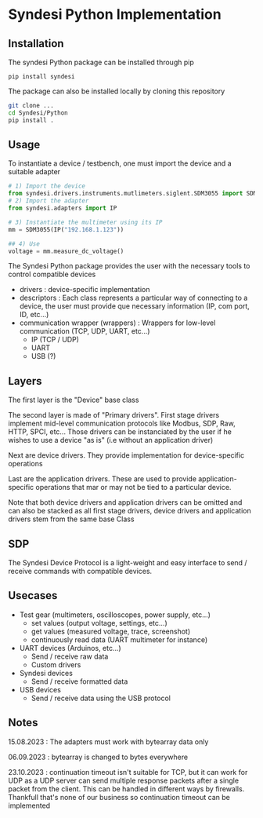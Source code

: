 # Syndesi Python Implementation

## Installation

The syndesi Python package can be installed through pip

``pip install syndesi``

The package can also be installed locally by cloning this repository

```bash
git clone ...
cd Syndesi/Python
pip install .
```

## Usage

To instantiate a device / testbench, one must import the device and a suitable adapter 

```python
# 1) Import the device
from syndesi.drivers.instruments.mutlimeters.siglent.SDM3055 import SDM3055
# 2) Import the adapter
from syndesi.adapters import IP

# 3) Instantiate the multimeter using its IP
mm = SDM3055(IP("192.168.1.123"))

## 4) Use
voltage = mm.measure_dc_voltage()
```

The Syndesi Python package provides the user with the necessary tools to control compatible devices

- drivers : device-specific implementation
- descriptors : Each class represents a particular way of connecting to a device, the user must provide que necessary information (IP, com port, ID, etc...)
- communication wrapper (wrappers) : Wrappers for low-level communication (TCP, UDP, UART, etc...)
  - IP (TCP / UDP)
  - UART
  - USB (?)

## Layers

The first layer is the "Device" base class

The second layer is made of "Primary drivers". First stage drivers implement mid-level communication protocols like Modbus, SDP, Raw, HTTP, SPCI, etc... Those drivers can be instanciated by the user if he wishes to use a device "as is" (i.e without an application driver)

Next are device drivers. They provide implementation for device-specific operations

Last are the application drivers. These are used to provide application-specific operations that mar or may not be tied to a particular device.

Note that both device drivers and application drivers can be omitted and can also be stacked as all first stage drivers, device drivers and application drivers stem from the same base Class

## SDP

The Syndesi Device Protocol is a light-weight and easy interface to send / receive commands with compatible devices.

## Usecases

- Test gear (multimeters, oscilloscopes, power supply, etc...)
  - set values (output voltage, settings, etc...)
  - get values (measured voltage, trace, screenshot)
  - continuously read data (UART multimeter for instance)
- UART devices (Arduinos, etc...)
  - Send / receive raw data
  - Custom drivers
- Syndesi devices
  - Send / receive formatted data
- USB devices
  - Send / receive data using the USB protocol

## Notes

15.08.2023 : The adapters must work with bytearray data only

06.09.2023 : bytearray is changed to bytes everywhere

23.10.2023 : continuation timeout isn't suitable for TCP, but it can work for UDP as a UDP server can send multiple response packets after a single packet from the client. This can be handled in different ways by firewalls. Thankfull that's none of our business so continuation timeout can be implemented

